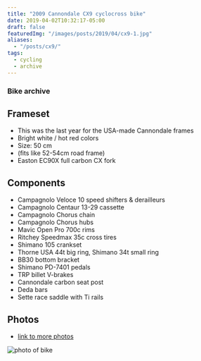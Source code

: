 ```yaml
---
title: "2009 Cannondale CX9 cyclocross bike"
date: 2019-04-02T10:32:17-05:00
draft: false
featuredImg: "/images/posts/2019/04/cx9-1.jpg"
aliases:
  - "/posts/cx9/"
tags:
  - cycling
  - archive
---
```


### Bike archive

## Frameset

- This was the last year for the USA-made Cannondale frames
- Bright white / hot red colors
- Size: 50 cm
- (fits like 52-54cm road frame)
- Easton EC90X full carbon CX fork

## Components

- Campagnolo Veloce 10 speed shifters & derailleurs
- Campagnolo Centaur 13-29 cassette
- Campagnolo Chorus chain
- Campagnolo Chorus hubs
- Mavic Open Pro 700c rims
- Ritchey Speedmax 35c cross tires
- Shimano 105 crankset
- Thorne USA 44t big ring, Shimano 34t small ring
- BB30 bottom bracket
- Shimano PD-7401 pedals
- TRP billet V-brakes
- Cannondale carbon seat post
- Deda bars
- Sette race saddle with Ti rails

## Photos

- [link to more photos](https://photos.app.goo.gl/2rypqSwrs1xEMd3PA)

![photo of bike](/images/posts/2019/04/cx9-1.jpg)
